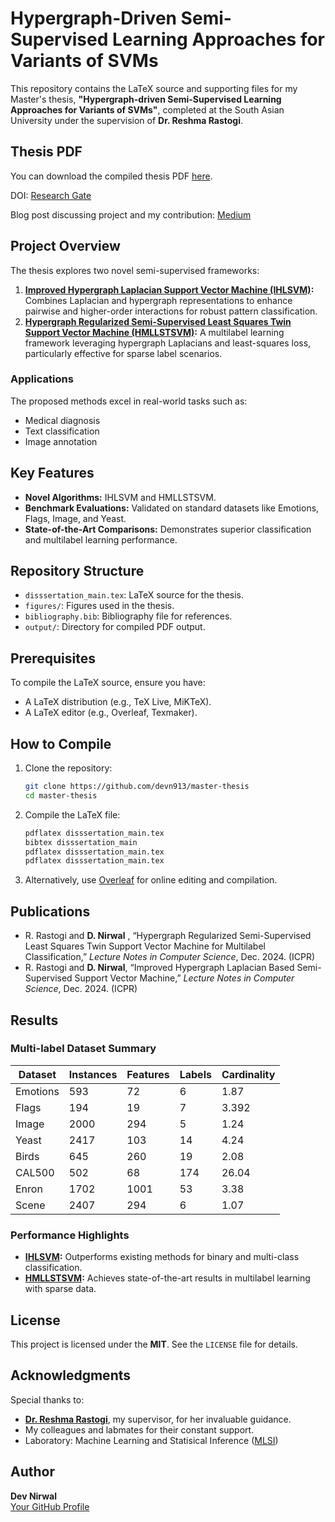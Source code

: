 # Hypergraph-Driven Semi-Supervised Learning Approaches for Variants of SVMs

This repository contains the LaTeX source and supporting files for my Master's thesis, **"Hypergraph-driven Semi-Supervised Learning Approaches for Variants of SVMs"**, completed at the South Asian University under the supervision of **Dr. Reshma Rastogi**.

## Thesis PDF
You can download the compiled thesis PDF [here](output/thesis.pdf).

DOI: [Research Gate](http://dx.doi.org/10.13140/RG.2.2.11547.58401)

Blog post discussing project and my contribution: [Medium](https://medium.com/@devn007/my-masters-research-project-on-svm-d5bec8f12323)

## Project Overview

The thesis explores two novel semi-supervised frameworks:
1. **[Improved Hypergraph Laplacian Support Vector Machine (IHLSVM)](https://doi.org/10.1007/978-3-031-78192-6_16):** Combines Laplacian and hypergraph representations to enhance pairwise and higher-order interactions for robust pattern classification.
2. **[Hypergraph Regularized Semi-Supervised Least Squares Twin Support Vector Machine (HMLLSTSVM)](https://doi.org/10.1007/978-3-031-78383-8_15):** A multilabel learning framework leveraging hypergraph Laplacians and least-squares loss, particularly effective for sparse label scenarios.

### Applications
The proposed methods excel in real-world tasks such as:
- Medical diagnosis
- Text classification
- Image annotation

## Key Features
- **Novel Algorithms:** IHLSVM and HMLLSTSVM.
- **Benchmark Evaluations:** Validated on standard datasets like Emotions, Flags, Image, and Yeast.
- **State-of-the-Art Comparisons:** Demonstrates superior classification and multilabel learning performance.

## Repository Structure
- `disssertation_main.tex`: LaTeX source for the thesis.
- `figures/`: Figures used in the thesis.
- `bibliography.bib`: Bibliography file for references.
- `output/`: Directory for compiled PDF output.

## Prerequisites
To compile the LaTeX source, ensure you have:
- A LaTeX distribution (e.g., TeX Live, MiKTeX).
- A LaTeX editor (e.g., Overleaf, Texmaker).

## How to Compile
1. Clone the repository:
   ```bash
   git clone https://github.com/devn913/master-thesis
   cd master-thesis
   ```
2. Compile the LaTeX file:
   ```bash
   pdflatex disssertation_main.tex
   bibtex disssertation_main
   pdflatex disssertation_main.tex
   pdflatex disssertation_main.tex
   ```
3. Alternatively, use [Overleaf](https://www.overleaf.com/) for online editing and compilation.

## Publications
- R. Rastogi and **D. Nirwal** , “Hypergraph Regularized Semi-Supervised Least Squares Twin Support Vector Machine for Multilabel Classification,” *Lecture Notes in Computer Science*, Dec. 2024. (ICPR)
- R. Rastogi and **D. Nirwal**, “Improved Hypergraph Laplacian Based Semi-Supervised Support Vector Machine,” *Lecture Notes in Computer Science*, Dec. 2024. (ICPR)

## Results
### Multi-label Dataset Summary
| Dataset  | Instances | Features | Labels | Cardinality |
|----------|-----------|----------|--------|-------------|
| Emotions | 593       | 72       | 6      | 1.87        |
| Flags    | 194       | 19       | 7      | 3.392       |
| Image    | 2000      | 294      | 5      | 1.24        |
| Yeast    | 2417      | 103      | 14     | 4.24        |
| Birds    | 645       | 260      | 19     | 2.08        |
| CAL500   | 502       | 68       | 174    | 26.04       |
| Enron    | 1702      | 1001     | 53     | 3.38        |
| Scene    | 2407      | 294      | 6      | 1.07        |

### Performance Highlights
- **[IHLSVM](https://doi.org/10.1007/978-3-031-78192-6_16):** Outperforms existing methods for binary and multi-class classification.
- **[HMLLSTSVM](https://doi.org/10.1007/978-3-031-78383-8_15):** Achieves state-of-the-art results in multilabel learning with sparse data.

## License
This project is licensed under the **MIT**. See the `LICENSE` file for details.

## Acknowledgments
Special thanks to:
- **[Dr. Reshma Rastogi](https://sau.int/faculty/reshma-rastogi/)**, my supervisor, for her invaluable guidance.
- My colleagues and labmates for their constant support.
- Laboratory: Machine Learning and Statisical Inference ([MLSI](https://sites.google.com/view/mlsilab/home?authuser=0))

## Author
**Dev Nirwal**  
[Your GitHub Profile](https://github.com/devn913)
